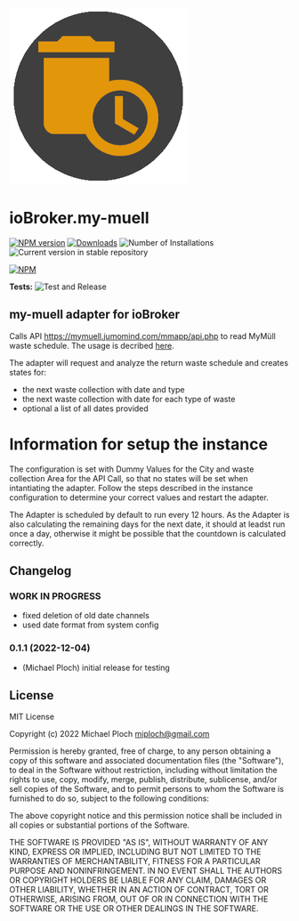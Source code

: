 ![Logo](admin/my-muell.png)
# ioBroker.my-muell

[![NPM version](https://img.shields.io/npm/v/iobroker.my-muell.svg)](https://www.npmjs.com/package/iobroker.my-muell)
[![Downloads](https://img.shields.io/npm/dm/iobroker.my-muell.svg)](https://www.npmjs.com/package/iobroker.my-muell)
![Number of Installations](https://iobroker.live/badges/my-muell-installed.svg)
![Current version in stable repository](https://iobroker.live/badges/my-muell-stable.svg)

[![NPM](https://nodei.co/npm/iobroker.my-muell.png?downloads=true)](https://nodei.co/npm/iobroker.my-muell/)

**Tests:** ![Test and Release](https://github.com/plm2310/ioBroker.my-muell/workflows/Test%20and%20Release/badge.svg)

## my-muell adapter for ioBroker

Calls API https://mymuell.jumomind.com/mmapp/api.php to read MyMüll waste schedule.
The usage is decribed [here](https://www.mariotti.de/abfallkalender-in-home-assistant-einrichten-mit-mymuell-als-datenquelle/). 

The adapter will request and analyze the return waste schedule and creates states for:
- the next waste collection with date and type
- the next waste collection with date for each type of waste
- optional a list of all dates provided

# Information for setup the instance
The configuration is set with Dummy Values for the City and waste collection Area for the API Call, so that no states will be set when intantiating the adapter. Follow the steps described in the instance configuration to determine your correct values and restart the adapter.

The Adapter is scheduled by default to run every 12 hours. As the Adapter is also calculating the remaining days for the next date, it should at leadst run once a day, otherwise it might be possible that the countdown is calculated correctly.


## Changelog
<!--
	Placeholder for the next version (at the beginning of the line):
	### **WORK IN PROGRESS**
-->
### **WORK IN PROGRESS**
* fixed deletion of old date channels
* used date format from system config

### 0.1.1 (2022-12-04)
* (Michael Ploch) initial release for testing

## License
MIT License

Copyright (c) 2022 Michael Ploch <miploch@gmail.com>

Permission is hereby granted, free of charge, to any person obtaining a copy
of this software and associated documentation files (the "Software"), to deal
in the Software without restriction, including without limitation the rights
to use, copy, modify, merge, publish, distribute, sublicense, and/or sell
copies of the Software, and to permit persons to whom the Software is
furnished to do so, subject to the following conditions:

The above copyright notice and this permission notice shall be included in all
copies or substantial portions of the Software.

THE SOFTWARE IS PROVIDED "AS IS", WITHOUT WARRANTY OF ANY KIND, EXPRESS OR
IMPLIED, INCLUDING BUT NOT LIMITED TO THE WARRANTIES OF MERCHANTABILITY,
FITNESS FOR A PARTICULAR PURPOSE AND NONINFRINGEMENT. IN NO EVENT SHALL THE
AUTHORS OR COPYRIGHT HOLDERS BE LIABLE FOR ANY CLAIM, DAMAGES OR OTHER
LIABILITY, WHETHER IN AN ACTION OF CONTRACT, TORT OR OTHERWISE, ARISING FROM,
OUT OF OR IN CONNECTION WITH THE SOFTWARE OR THE USE OR OTHER DEALINGS IN THE
SOFTWARE.